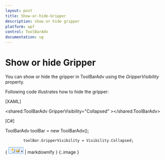 ```yaml
---
layout: post
title: Show-or-hide-Gripper
description: show or hide gripper 
platform: wpf
control: ToolBarAdv
documentation: ug
---
```


# Show or hide Gripper 

You can show or hide the gripper in ToolBarAdv using the _GripperVisibility_ property. 

Following code illustrates how to hide the gripper:



[XAML]



&lt;shared:ToolBarAdv GripperVisibility="Collapsed" &gt;&lt;/shared:ToolBarAdv&gt;





[C#]



ToolBarAdv toolBar = new ToolBarAdv();

            toolBar.GripperVisibility = Visibility.Collapsed;





{ ![](Show-or-hide-Gripper_images/Show-or-hide-Gripper_img1.png) | markdownify }
{:.image }




